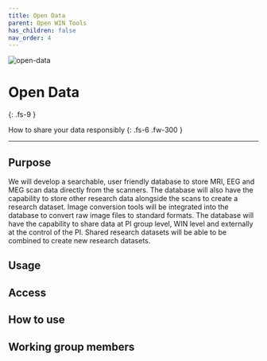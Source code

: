 ```yaml
---
title: Open Data
parent: Open WIN Tools
has_children: false
nav_order: 4
---
```


![open-data](img/img-open-data.png)

# Open Data
{: .fs-9 }

How to share your data responsibly
{: .fs-6 .fw-300 }

---

## Purpose

We will develop a searchable, user friendly database to store MRI, EEG and MEG scan data directly from the scanners.  The database will also have the capability to store other research data alongside the scans to create a research dataset.  Image conversion tools will be integrated into the database to convert raw image files to standard formats.  The database will have the capability to share data at PI group level, WIN level and externally at the control of the PI.  Shared research datasets will be able to be combined to create new research datasets.

## Usage

## Access

## How to use

## Working group members
